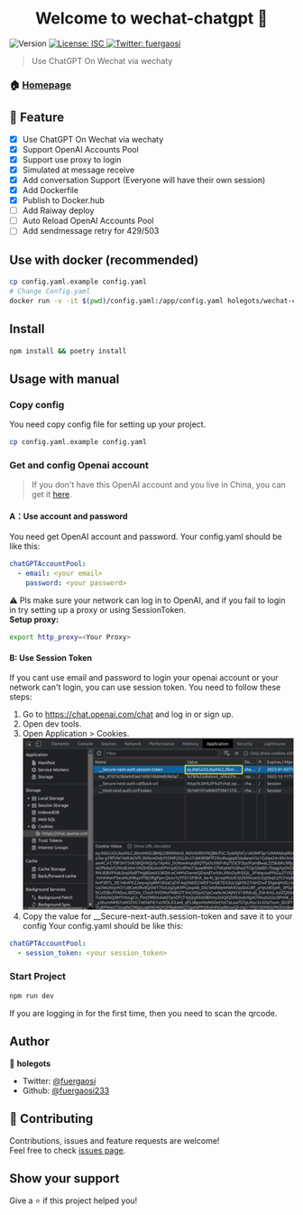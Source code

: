 <h1 align="center">Welcome to wechat-chatgpt 👋</h1>
<p>
  <img alt="Version" src="https://img.shields.io/badge/version-1.0.0-blue.svg?cacheSeconds=2592000" />
  <a href="#" target="_blank">
    <img alt="License: ISC" src="https://img.shields.io/badge/License-ISC-yellow.svg" />
  </a>
  <a href="https://twitter.com/fuergaosi" target="_blank">
    <img alt="Twitter: fuergaosi" src="https://img.shields.io/twitter/follow/fuergaosi.svg?style=social" />
  </a>
</p>

> Use ChatGPT On Wechat via wechaty

### 🏠 [Homepage](https://github.com/fuergaosi233/wechat-chatgpt)

## 🌟 Feature
- [x] Use ChatGPT On Wechat via wechaty
- [x] Support OpenAI Accounts Pool
- [x] Support use proxy to login
- [X] Simulated at message receive
- [X] Add conversation Support (Everyone will have their own session)
- [X] Add Dockerfile
- [X] Publish to Docker.hub
- [ ] Add Raiway deploy
- [ ] Auto Reload OpenAI Accounts Pool
- [ ] Add sendmessage retry for 429/503

## Use with docker (recommended)

```sh
cp config.yaml.example config.yaml
# Change Config.yaml
docker run -v -it $(pwd)/config.yaml:/app/config.yaml holegots/wechat-chatgpt:latest
```
## Install

```sh
npm install && poetry install
```

## Usage with manual
### Copy config
You need copy config file for setting up your project.
```sh
cp config.yaml.example config.yaml
```
### Get and config Openai account
> If you don't have this OpenAI account and you live in China, you can get it [here](https://mirror.xyz/boxchen.eth/9O9CSqyKDj4BKUIil7NC1Sa1LJM-3hsPqaeW_QjfFBc).
#### **A：Use account and password**
You need get OpenAI account and password.
Your config.yaml should be like this:
```yaml
chatGPTAccountPool:
  - email: <your email>
    password: <your password>
```
⚠️ Pls make sure your network can log in to OpenAI, and if you fail to login in try setting up a proxy or using SessionToken.  
**Setup proxy:**
```sh
export http_proxy=<Your Proxy>
```
#### **B: Use Session Token**
If you cant use email and password to login your openai account or your network can't login, you can use session token. You need to follow these steps:  
1. Go to https://chat.openai.com/chat and log in or sign up.
2. Open dev tools.
3. Open Application > Cookies.
![image](docs/images/session-token.png)
4. Copy the value for __Secure-next-auth.session-token and save it to your config
Your config.yaml should be like this:
```yaml
chatGPTAccountPool:
  - session_token: <your session_token>
```

### Start Project
```sh
npm run dev
```
If you are logging in for the first time, then you need to scan the qrcode.
## Author

👤 **holegots**

* Twitter: [@fuergaosi](https://twitter.com/fuergaosi)
* Github: [@fuergaosi233](https://github.com/fuergaosi233)

## 🤝 Contributing

Contributions, issues and feature requests are welcome!<br />Feel free to check [issues page](https://github.com/fuergaosi233/wechat-chatgpt/issues). 

## Show your support

Give a ⭐️ if this project helped you!
